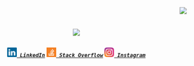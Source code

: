 <img align="right" src="https://visitor-badge.laobi.icu/badge?page_id=zumrudu-anka.zumrudu-anka">

<h1 align="center">
  <a href="https://git.io/typing-svg">
    <img src="https://readme-typing-svg.herokuapp.com/?lines=Hello,+There!+👋;This+is+Luis+Sancho....;Nice+to+meet+you!&center=true&size=30">
  </a>
</h1>

<h5 align="center">
  <code><a href="https://www.linkedin.com/in/luis-sancho-b42323368/" title="LinkedIn Profile"><img width="22" src="images/linkedin.svg"> LinkedIn</a></code>
  <code><a href="https://stackoverflow.com/users/30634900/luis-sancho" title="Stack Overflow Profile"><img width="22" src="images/stackoverflow.svg"> Stack Overflow</a></code>
  <code><a href="https://www.instagram.com/kidbucle/" title="Instagram Profile"><img width="22" src="images/instagram.svg"> Instagram</a></code>
</h5>
